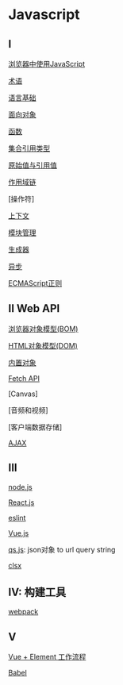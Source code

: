 # Javascript

## I

[浏览器中使用JavaScript](JavaScript_Using.md)

[术语](JavaScript_Terms.md)

[语言基础](JavaScript_Foundation.md)

[面向对象](JavaScript_Object_Oriented.md)

[函数](JavaScript_Function.md)

[集合引用类型](javascript_集合引用类型.md)

[原始值与引用值](javascript_variable_copy_and_reference.md)

[作用域链](JavaScript_Scope_Chain.md)

[操作符]

[上下文](JavaScript_Context.md)

[模块管理](JavaScript_Module.md)

[生成器](JavaScript_Iteration.md)

[异步](JavaScript_Async.md)

[ECMAScript正则](ECMAScript_Regex.md)

## II Web API

[浏览器对象模型(BOM)](javascript_BOM.md)

[HTML对象模型(DOM)](../sorted/javascript/javascript_DOM.md)

[内置对象](JavaScript_Built_In_Object.md)

[Fetch API](../sorted/javascript/JavaScript_Server_API.md)

[Canvas]

[音频和视频]

[客户端数据存储]

[AJAX](/sorted/javascript/JavaScript_AJAX.md)

## III

[node.js](NodeJs.md)

[React.js](React.md)

[eslint](Eslint.md)

[Vue.js](Vue.md)

[qs.js](/sorted/javascript/NodeJs_Qs.md): json对象 to url query string

[clsx](Node_Clsx.md)

## IV: 构建工具

[webpack](/sorted/javascript/Webpack.md)

## V

[Vue + Element 工作流程](/sorted/javascript/Vue_Element_UI_Workflow.md)

[Babel](/sorted/javascript/Babel.md)
